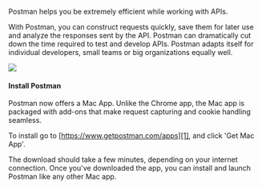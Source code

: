 ---
---
Postman helps you be extremely efficient while working with APIs.

With Postman, you can construct requests quickly, save them for later use and analyze the responses sent by the API. Postman can dramatically cut down the time required to test and develop APIs. Postman adapts itself for individual developers, small teams or big organizations equally well.

[![](https://www.getpostman.com/img/v1/docs/thumbs/1.png)
][0]

#### Install Postman

Postman now offers a Mac App. Unlike the Chrome app, the Mac app is packaged with add-ons that make request capturing and cookie handling seamless. 

To install go to [https://www.getpostman.com/apps][1], and click 'Get Mac App'.

The download should take a few minutes, depending on your internet connection. Once you've downloaded the app, you can install and launch Postman like any other Mac app.


[0]: https://www.getpostman.com/img/v1/docs/source/1.png
[1]: https://www.getpostman.com/apps